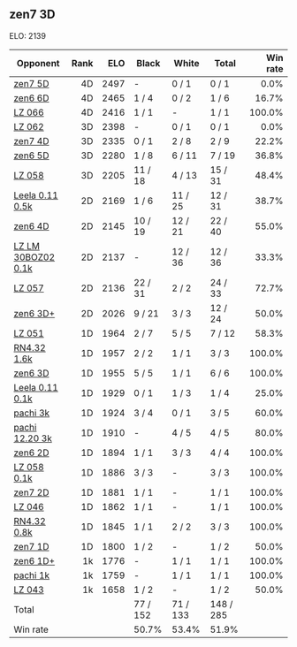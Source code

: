 ## zen7 3D ##

ELO: 2139

Opponent | Rank | ELO | Black | White | Total | Win rate
---------|-----:|----:|-------|-------|-------|-------:
[zen7 5D](zen7%205D.md) | 4D | 2497 | - | 0 / 1 | 0 / 1 | 0.0%
[zen6 6D](zen6%206D.md) | 4D | 2465 | 1 / 4 | 0 / 2 | 1 / 6 | 16.7%
[LZ 066](LZ%20066.md) | 4D | 2416 | 1 / 1 | - | 1 / 1 | 100.0%
[LZ 062](LZ%20062.md) | 3D | 2398 | - | 0 / 1 | 0 / 1 | 0.0%
[zen7 4D](zen7%204D.md) | 3D | 2335 | 0 / 1 | 2 / 8 | 2 / 9 | 22.2%
[zen6 5D](zen6%205D.md) | 3D | 2280 | 1 / 8 | 6 / 11 | 7 / 19 | 36.8%
[LZ 058](LZ%20058.md) | 3D | 2205 | 11 / 18 | 4 / 13 | 15 / 31 | 48.4%
[Leela 0.11 0.5k](Leela%200.11%200.5k.md) | 2D | 2169 | 1 / 6 | 11 / 25 | 12 / 31 | 38.7%
[zen6 4D](zen6%204D.md) | 2D | 2145 | 10 / 19 | 12 / 21 | 22 / 40 | 55.0%
[LZ LM 30BOZ02 0.1k](LZ%20LM%2030BOZ02%200.1k.md) | 2D | 2137 | - | 12 / 36 | 12 / 36 | 33.3%
[LZ 057](LZ%20057.md) | 2D | 2136 | 22 / 31 | 2 / 2 | 24 / 33 | 72.7%
[zen6 3D+](zen6%203D+.md) | 2D | 2026 | 9 / 21 | 3 / 3 | 12 / 24 | 50.0%
[LZ 051](LZ%20051.md) | 1D | 1964 | 2 / 7 | 5 / 5 | 7 / 12 | 58.3%
[RN4.32 1.6k](RN4.32%201.6k.md) | 1D | 1957 | 2 / 2 | 1 / 1 | 3 / 3 | 100.0%
[zen6 3D](zen6%203D.md) | 1D | 1955 | 5 / 5 | 1 / 1 | 6 / 6 | 100.0%
[Leela 0.11 0.1k](Leela%200.11%200.1k.md) | 1D | 1929 | 0 / 1 | 1 / 3 | 1 / 4 | 25.0%
[pachi 3k](pachi%203k.md) | 1D | 1924 | 3 / 4 | 0 / 1 | 3 / 5 | 60.0%
[pachi 12.20 3k](pachi%2012.20%203k.md) | 1D | 1910 | - | 4 / 5 | 4 / 5 | 80.0%
[zen6 2D](zen6%202D.md) | 1D | 1894 | 1 / 1 | 3 / 3 | 4 / 4 | 100.0%
[LZ 058 0.1k](LZ%20058%200.1k.md) | 1D | 1886 | 3 / 3 | - | 3 / 3 | 100.0%
[zen7 2D](zen7%202D.md) | 1D | 1881 | 1 / 1 | - | 1 / 1 | 100.0%
[LZ 046](LZ%20046.md) | 1D | 1862 | 1 / 1 | - | 1 / 1 | 100.0%
[RN4.32 0.8k](RN4.32%200.8k.md) | 1D | 1845 | 1 / 1 | 2 / 2 | 3 / 3 | 100.0%
[zen7 1D](zen7%201D.md) | 1D | 1800 | 1 / 2 | - | 1 / 2 | 50.0%
[zen6 1D+](zen6%201D+.md) | 1k | 1776 | - | 1 / 1 | 1 / 1 | 100.0%
[pachi 1k](pachi%201k.md) | 1k | 1759 | - | 1 / 1 | 1 / 1 | 100.0%
[LZ 043](LZ%20043.md) | 1k | 1658 | 1 / 2 | - | 1 / 2 | 50.0%
Total | | | 77 / 152 | 71 / 133 | 148 / 285 | 
Win rate| | | 50.7% | 53.4% | 51.9% | 
